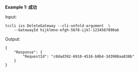 **Example 1: 成功**

 

Input: 

```
tccli iss DeleteGateway --cli-unfold-argument  \
    --GatewayId hijklmno-efgh-5678-ijkl-1234567890ab
```

Output: 
```
{
    "Response": {
        "RequestId": "c0dad392-6910-4516-b0b4-3d3908aa838b"
    }
}
```

